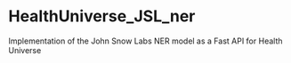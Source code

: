 # HealthUniverse_JSL_ner
Implementation of the John Snow Labs NER model as a Fast API for Health Universe
